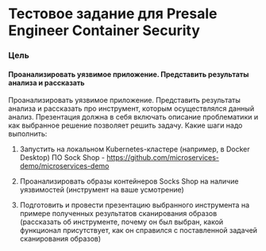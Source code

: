 # Тестовое задание для Presale Engineer Container Security

### Цель
#### Проанализировать уязвимое приложение. Представить результаты анализа и рассказать

Проанализировать уязвимое приложение. Представить результаты анализа и рассказать
про инструмент, которым осуществлялся данный анализ. Презентация должна в себя
включать описание проблематики и как выбранное решение позволяет решить задачу.
Какие шаги надо выполнить:

1) Запустить на локальном Kubernetes-кластере (например, в Docker Desktop) ПО Sock Shop - https://github.com/microservices-demo/microservices-demo

2) Проанализировать образы контейнеров Socks Shop на наличие уязвимостей
(инструмент на ваше усмотрение)
3) Подготовить и провести презентацию выбранного инструмента на примере полученных
результатов сканирования образов (рассказать об инструменте, почему он был выбран,
какой функционал присутствует, как он справился с поставленной задачей сканирования
образов)